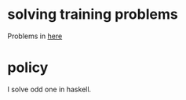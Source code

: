 # solving training problems  
   Problems in [here](http://aperiodic.net/phil/scala/s-99/)  

# policy  
  I solve odd one in haskell.  

